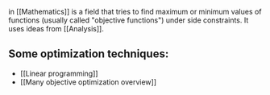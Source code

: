 in [[Mathematics]] is a field that tries to find maximum or minimum values of functions (usually called "objective functions") under side constraints. It uses ideas from [[Analysis]].


## Some optimization techniques:
- [[Linear programming]]
- [[Many objective optimization overview]]

